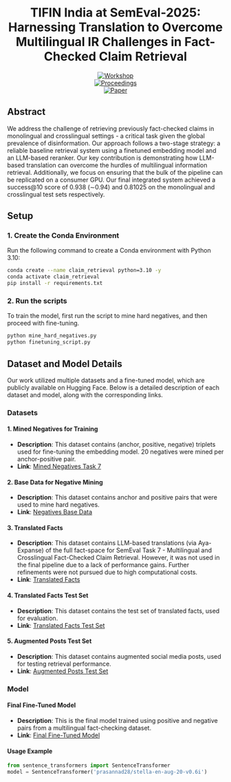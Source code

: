 <div align="center">

# TIFIN India at SemEval-2025: Harnessing Translation to Overcome Multilingual IR Challenges in Fact-Checked Claim Retrieval

[![Workshop](https://img.shields.io/badge/SemEval-2025-blue)](https://semeval.github.io/)  
[![Proceedings](https://img.shields.io/badge/ACL%20Anthology-SemEval%202025-green)](https://www.aclweb.org/anthology/venues/semeval/)  
[![Paper](https://img.shields.io/badge/Paper-PDF-red)](https://drive.google.com/file/d/1Mcpbwi7p5RitKrKV4qZhlucavENHSuRf/view?usp=sharing)

</div>

## Abstract
We address the challenge of retrieving previously fact-checked claims in monolingual and crosslingual settings - a critical task given the global prevalence of disinformation. Our approach follows a two-stage strategy: a reliable baseline retrieval system using a finetuned embedding model and an LLM-based reranker. Our key contribution is demonstrating how LLM-based translation can overcome the hurdles of multilingual information retrieval. Additionally, we focus on ensuring that the bulk of the pipeline can be replicated on a consumer GPU. Our final integrated system achieved a success@10 score of 0.938 (∼0.94) and 0.81025 on the monolingual and crosslingual test sets respectively.

## Setup

### 1. Create the Conda Environment

Run the following command to create a Conda environment with Python 3.10:

```bash
conda create --name claim_retrieval python=3.10 -y
conda activate claim_retrieval
pip install -r requirements.txt
```

### 2. Run the scripts

To train the model, first run the script to mine hard negatives, and then proceed with fine-tuning.

```bash
python mine_hard_negatives.py
python finetuning_script.py
```

## Dataset and Model Details

Our work utilized multiple datasets and a fine-tuned model, which are publicly available on Hugging Face. Below is a detailed description of each dataset and model, along with the corresponding links.

### Datasets

#### 1. Mined Negatives for Training
- **Description**: This dataset contains (anchor, positive, negative) triplets used for fine-tuning the embedding model. 20 negatives were mined per anchor-positive pair.
- **Link**: [Mined Negatives Task 7](https://huggingface.co/datasets/prasannad28/mined_negatives_task7)

#### 2. Base Data for Negative Mining
- **Description**: This dataset contains anchor and positive pairs that were used to mine hard negatives.
- **Link**: [Negatives Base Data](https://huggingface.co/datasets/prasannad28/negatives_base_data)

#### 3. Translated Facts
- **Description**: This dataset contains LLM-based translations (via Aya-Expanse) of the full fact-space for SemEval Task 7 - Multilingual and Crosslingual Fact-Checked Claim Retrieval. However, it was not used in the final pipeline due to a lack of performance gains. Further refinements were not pursued due to high computational costs.
- **Link**: [Translated Facts](https://huggingface.co/datasets/prasannad28/translated_facts)

#### 4. Translated Facts Test Set
- **Description**: This dataset contains the test set of translated facts, used for evaluation.
- **Link**: [Translated Facts Test Set](https://huggingface.co/datasets/prasannad28/translated_facts_test_set)

#### 5. Augmented Posts Test Set
- **Description**: This dataset contains augmented social media posts, used for testing retrieval performance.
- **Link**: [Augmented Posts Test Set](https://huggingface.co/datasets/prasannad28/augmented_posts_test_set)

### Model

#### Final Fine-Tuned Model
- **Description**: This is the final model trained using positive and negative pairs from a multilingual fact-checking dataset.
- **Link**: [Final Fine-Tuned Model](https://huggingface.co/prasannad28/stella-en-ft-v1.0)

#### Usage Example
```python
from sentence_transformers import SentenceTransformer
model = SentenceTransformer('prasannad28/stella-en-aug-20-v0.6i')
```

